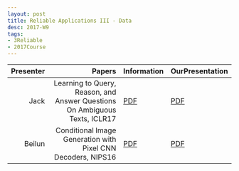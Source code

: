 ```yaml
---
layout: post
title: Reliable Applications III - Data
desc: 2017-W9
tags:
- 3Reliable
- 2017Course
---
```




| Presenter | Papers | Information| OurPresentation |
| -----: | ----------: | :----- | :----- |
| Jack | Learning to Query, Reason, and Answer Questions On Ambiguous Texts, ICLR17 | [PDF](https://web.eecs.umich.edu/~baveja/Papers/GuoICLR2017.pdf) | [PDF]({{site.baseurl}}/talks/20171017-Jack.pdf) |
| Beilun | Conditional Image Generation with Pixel CNN Decoders, NIPS16 | [PDF](https://arxiv.org/abs/1606.05328) | [PDF]({{site.baseurl}}/talks/20171017-beilun.pdf) |
